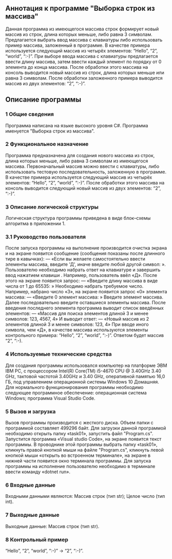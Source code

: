 ## Аннотация к программе "Выборка строк из массива" ##
Данная программа из имеющегося массива строк формирует новый массив из строк, длина которых меньше, либо равна 3 символам.
Предлагается выбрать ввод массива с клавиатуры либо использовать пример массива, заложенный в программе.
В качестве примера используется следующий массив из четырёх элементов:
“Hello”, “2”, “world”, “:-)”.
  При выборе ввода массива с клавиатуры предлагается ввести длину массива, затем ввести каждый элемент по порядку от 0 элемента до конца массива.
  После обработки этого массива на консоль выводится новый массив из строк, длина которых меньше или равна 3 символам. После обработки заложенного примера выводится массив из двух элементов: “2”, “:-)”.

## Описание программы ##

### 1 Общие сведения ###
Программа написана на языке высокого уровня С#. Программа именуется "Выборка строк из массива". 
### 2 Функциональное назначение ###
Программа предназначена для создания нового массива из строк, длина которых меньше, либо равна 3 символам из имеющегося массива. Первоначальный массив можно ввести с клавиатуры, либо использовать тестовую последовательность, заложенную в программе. В качестве примера используется следующий массив из четырёх элементов: “Hello”, “2”, “world”, “:-)”. После обработки этого массива на консоль выводится следующий новый массив из двух элементов: “2”, “:-)”. 
### 3 Описание логической структуры ###
Логическая структура программы приведена в виде блок–схемы алгоритма в приложении 1.
### 3.1 Руководство пользователя ###
После запуска программы на выполнение производится очистка экрана и на экране появится сообщение (сообщения показаны после длинного тире в кавычках): 
— «Если вы желаете самостоятельно ввести элементы массива, введите 'Д', иначе введите любой другой символ: ».
Пользователю необходимо набрать ответ на клавиатуре и завершить ввод нажатием клавиши <Enter>. 
Например, пользователь ввёл «Д».
После этого на экране появится запрос:
— «Введите длину массива в виде числа от 1 до 65535: »
Необходимо набрать требуемое число.
Например, набрано число «3», на экране появится запрос «0» элемента массива:
— «Введите 0 элемент массива: »
Введите элемент массива. 
Далее последовательно введите оставшиеся элементы массива.
После введения последнего элемента программа выводит список  введённых элементов: 
— «Массив для поиска элементов длиной 3 и менее символов: 
123, 4567, 4»
И выводит ответ:
— «Новый массив из 2 элементов длиной 3 и менее символов: 
123, 4»
При вводе иного символа, чем «Д», в качестве массива используются элементы контрольного примера: “Hello”, “2”, “world”, “:-)”. Ответом будет массив “2”, “:-).
### 4 Используемые технические средства ###
Для создания программы использовался компьютер на платформе ЭВМ IBM PC, с процессором Intel(R) Core(TM) i5-4670 CPU @ 3.40GHz   3.40 GHz, тактовой частотой 3.40GHz и  3.40 GHz, оперативной памятью 16,0 ГБ, под управлением операционной системы Windows 10 Домашняя.
Для нормального функционирования программы необходимо следующее программное обеспечение:
операционная система Windows; программа Visual Studio Code.
### 5 Вызов и загрузка ###
Вызов программы производится с жесткого диска. Объем папки с программой составляет 499296 байт.
Для загрузки данной программой необходимо открыть папку «task01», запустить файл "Program.cs". Запустится программа «Visual studio Code»,  на экране появится текст программы. В проводнике этой программы выбрать папку «task01», кликнуть правой кнопкой мыши на файле "Program.cs", кликнуть левой кнопкой мыши «открыть во встроенном терминале»,  на экране в нижней части появится окно терминала программы. Для запуска программы на исполнение пользователю необходимо в терминале ввести команду «dotnet run».
### 6 Входные данные ###
Входными данными являются:
Массив строк (тип str);
Целое число (тип int).
### 7 Выходные данные ###
Выходные данные:
Массив строк (тип str).
### 8 Контрольный пример ###
“Hello”, “2”, “world”, “:-)”  →  “2”, “:-)”.

